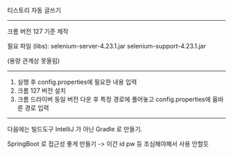 티스토리 자동 글쓰기

----

크롬 버전 127 기준 제작

필요 파일 (libs):
selenium-server-4.23.1.jar
selenium-support-4.23.1.jar

(용량 관계상 못올림)

----

1. 실행 후 config.properties에 필요한 내용 입력
2. 크롬 127 버전 설치
3. 크롬 드라이버 동일 버전 다운 후 특정 경로에 풀어놓고 config.properties에 옳바른 경로 입력

----

다음에는 빌드도구 IntelliJ 가 아닌 Gradle 로 만들기.

SpringBoot 로 접근성 좋게 만들기
-> 이건 id pw 등 조심해야해서 사용 안할듯
